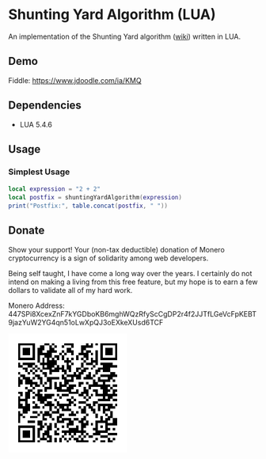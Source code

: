 # Shunting Yard Algorithm (LUA)

An implementation of the Shunting Yard algorithm ([wiki](https://en.wikipedia.org/wiki/Shunting_yard_algorithm)) written in LUA.

## Demo
Fiddle: https://www.jdoodle.com/ia/KMQ

## Dependencies
- LUA 5.4.6

## Usage
### Simplest Usage
```lua
local expression = "2 + 2"
local postfix = shuntingYardAlgorithm(expression)
print("Postfix:", table.concat(postfix, " "))
```

## Donate
Show your support! Your (non-tax deductible) donation of Monero cryptocurrency is a sign of solidarity among web developers.

Being self taught, I have come a long way over the years. I certainly do not intend on making a living from this free feature, but my hope is to earn a few dollars to validate all of my hard work.

Monero Address: 447SPi8XcexZnF7kYGDboKB6mghWQzRfyScCgDP2r4f2JJTfLGeVcFpKEBT9jazYuW2YG4qn51oLwXpQJ3oEXkeXUsd6TCF

![447SPi8XcexZnF7kYGDboKB6mghWQzRfyScCgDP2r4f2JJTfLGeVcFpKEBT9jazYuW2YG4qn51oLwXpQJ3oEXkeXUsd6TCF](donate.png)
